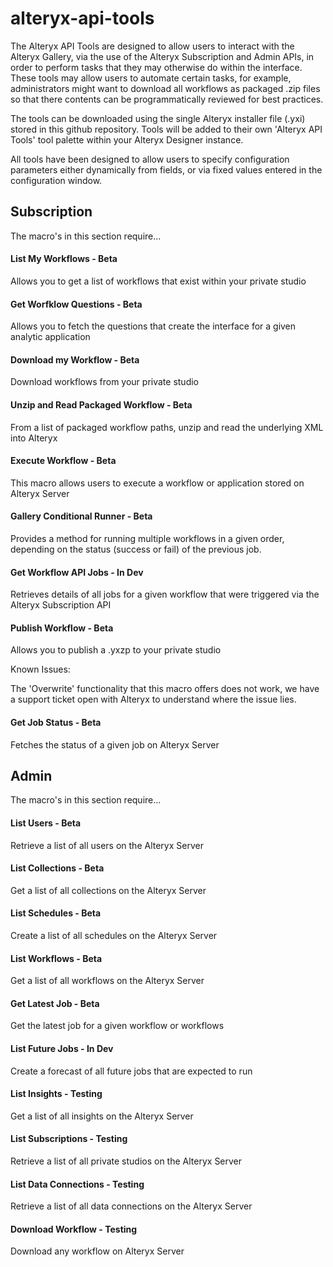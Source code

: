 # alteryx-api-tools

The Alteryx API Tools are designed to allow users to interact with the Alteryx Gallery, via the use of the Alteryx Subscription and Admin APIs, in order to perform tasks that they may otherwise do within the interface. These tools may allow users to automate certain tasks, for example, administrators might want to download all workflows as packaged .zip files so that there contents can be  programmatically reviewed for best practices.

The tools can be downloaded using the single Alteryx installer file (.yxi) stored in this github repository. Tools will be added to their own 'Alteryx API Tools' tool palette within your Alteryx Designer instance.

All tools have been designed to allow users to specify configuration parameters either dynamically from fields, or via fixed values entered in the configuration window.

## Subscription

The macro's in this section require...

#### List My Workflows - Beta

Allows you to get a list of workflows that exist within your private studio

#### Get Worfklow Questions - Beta

Allows you to fetch the questions that create the interface for a given analytic application

#### Download my Workflow - Beta

Download workflows from your private studio

#### Unzip and Read Packaged Workflow - Beta

From a list of packaged workflow paths, unzip and read the underlying XML into Alteryx

#### Execute Workflow - Beta

This macro allows users to execute a workflow or application stored on Alteryx Server

#### Gallery Conditional Runner - Beta

Provides a method for running multiple workflows in a given order, depending on the status (success or fail) of the previous job.

#### Get Workflow API Jobs - In Dev

Retrieves details of all jobs for a given workflow that were triggered via the Alteryx Subscription API

#### Publish Workflow - Beta

Allows you to publish a .yxzp to your private studio

Known Issues:

The 'Overwrite' functionality that this macro offers does not work, we have a support ticket open with Alteryx to understand where the issue lies.

#### Get Job Status - Beta

Fetches the status of a given job on Alteryx Server

## Admin

The macro's in this section require...

#### List Users - Beta

Retrieve a list of all users on the Alteryx Server

#### List Collections - Beta

Get a list of all collections on the Alteryx Server

#### List Schedules - Beta

Create a list of all schedules on the Alteryx Server

#### List Workflows - Beta

Get a list of all workflows on the Alteryx Server

#### Get Latest Job - Beta

Get the latest job for a given workflow or workflows

#### List Future Jobs - In Dev

Create a forecast of all future jobs that are expected to run

#### List Insights - Testing

Get a list of all insights on the Alteryx Server

#### List Subscriptions - Testing

Retrieve a list of all private studios on the Alteryx Server

#### List Data Connections - Testing

Retrieve a list of all data connections on the Alteryx Server

#### Download Workflow - Testing

Download any workflow on Alteryx Server
